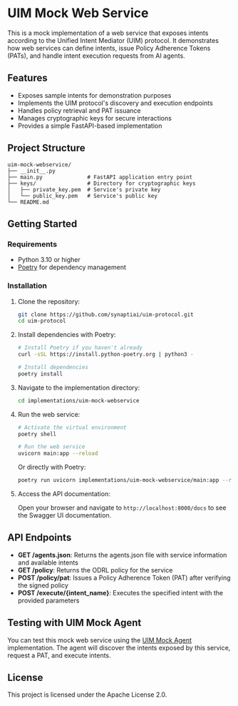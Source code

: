 # UIM Mock Web Service

This is a mock implementation of a web service that exposes intents according to the Unified Intent Mediator (UIM) protocol. It demonstrates how web services can define intents, issue Policy Adherence Tokens (PATs), and handle intent execution requests from AI agents.

## Features

- Exposes sample intents for demonstration purposes
- Implements the UIM protocol's discovery and execution endpoints
- Handles policy retrieval and PAT issuance
- Manages cryptographic keys for secure interactions
- Provides a simple FastAPI-based implementation

## Project Structure

```
uim-mock-webservice/
├── __init__.py
├── main.py              # FastAPI application entry point
├── keys/                # Directory for cryptographic keys
│   ├── private_key.pem  # Service's private key
│   └── public_key.pem   # Service's public key
└── README.md
```

## Getting Started

### Requirements

- Python 3.10 or higher
- [Poetry](https://python-poetry.org/) for dependency management

### Installation

1. Clone the repository:

   ```bash
   git clone https://github.com/synaptiai/uim-protocol.git
   cd uim-protocol
   ```

2. Install dependencies with Poetry:

   ```bash
   # Install Poetry if you haven't already
   curl -sSL https://install.python-poetry.org | python3 -

   # Install dependencies
   poetry install
   ```

3. Navigate to the implementation directory:

   ```bash
   cd implementations/uim-mock-webservice
   ```

4. Run the web service:

   ```bash
   # Activate the virtual environment
   poetry shell

   # Run the web service
   uvicorn main:app --reload
   ```

   Or directly with Poetry:

   ```bash
   poetry run uvicorn implementations/uim-mock-webservice/main:app --reload
   ```

5. Access the API documentation:

   Open your browser and navigate to `http://localhost:8000/docs` to see the Swagger UI documentation.

## API Endpoints

- **GET /agents.json**: Returns the agents.json file with service information and available intents
- **GET /policy**: Returns the ODRL policy for the service
- **POST /policy/pat**: Issues a Policy Adherence Token (PAT) after verifying the signed policy
- **POST /execute/{intent_name}**: Executes the specified intent with the provided parameters

## Testing with UIM Mock Agent

You can test this mock web service using the [UIM Mock Agent](../uim-mock-agent/README.md) implementation. The agent will discover the intents exposed by this service, request a PAT, and execute intents.

## License

This project is licensed under the Apache License 2.0.
